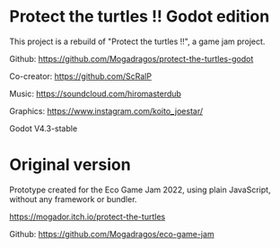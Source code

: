 # Protect the turtles !! Godot edition
This project is a rebuild of "Protect the turtles !!", a game jam project.

Github: https://github.com/Mogadragos/protect-the-turtles-godot

Co-creator: https://github.com/ScRalP

Music: https://soundcloud.com/hiromasterdub

Graphics: https://www.instagram.com/koito_joestar/

Godot V4.3-stable

# Original version
Prototype created for the Eco Game Jam 2022, using plain JavaScript, without any framework or bundler.

https://mogador.itch.io/protect-the-turtles

Github: https://github.com/Mogadragos/eco-game-jam
